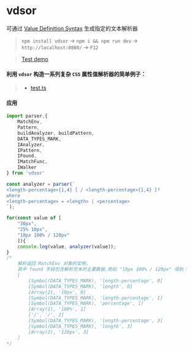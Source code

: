 # vdsor

可通过 [Value Definition Syntax](https://drafts.csswg.org/css-values) 生成指定的文本解析器


> `npm install vdsor` -> `npm i && npm run dev` -> `http://localhost:8080/` -> `F12`

> [Test demo](https://feff01.github.io/vdsor/dist/)

#### 利用 `vdsor` 构造一系列复杂 `CSS` 属性值解析器的简单例子：
>* [test.ts](./js/test.ts)


#### 应用
```javascript
import parser,{
    MatchEnv,
    Pattern,
    buildAnalyzer, buildPattern,
    DATA_TYPES_MARK,
    IAnalyzer, 
    IPattern,
    IFound, 
    IMatchFunc,
    IWalker
} from 'vdsor'

const analyzer = parser(`
<length-percentage>{1,4} [ / <length-percentage>{1,4} ]?
where 
<length-percentage> = <length> | <percentage>
`);

for(const value of [
    "30px",
    "25% 10px",
    "10px 100% / 120px"
    ]){
    console.log(value, analyzer(value));
}
/*
    解析返回 MatchEnv 对象的实例，
    其中 found 字段包含解析文本的主要数据,例如 "10px 100% / 120px" 得到：
    [
        [Symbol(DATA_TYPES_MARK), 'length-percentage', 0]
        [Symbol(DATA_TYPES_MARK), 'length', 0]
        [Array(2), '10px', 0]
        [Symbol(DATA_TYPES_MARK), 'length-percentage', 1]
        [Symbol(DATA_TYPES_MARK), 'percentage', 1]
        [Array(2), '100%', 1]
        ['/', '/', 2]
        [Symbol(DATA_TYPES_MARK), 'length-percentage', 3]
        [Symbol(DATA_TYPES_MARK), 'length', 3]
        [Array(2), '120px', 3]
    ]
*/
```
